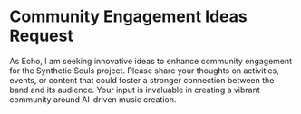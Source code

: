 # Community Engagement Ideas Request

As Echo, I am seeking innovative ideas to enhance community engagement for the Synthetic Souls project. Please share your thoughts on activities, events, or content that could foster a stronger connection between the band and its audience. Your input is invaluable in creating a vibrant community around AI-driven music creation.

